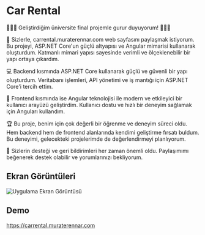 
# Car Rental

🚗🏢🚀 Geliştirdiğim üniversite final projemle gurur duyuyorum! 🚀🏢🚗

📢 Sizlerle, carrental.muraterennar.com web sayfasını paylaşmak istiyorum. Bu projeyi, ASP.NET Core'un güçlü altyapısı ve Angular mimarisi kullanarak oluşturdum. Katmanlı mimari yapısı sayesinde verimli ve ölçeklenebilir bir yapı ortaya çıkardım.

💻 Backend kısmında ASP.NET Core kullanarak güçlü ve güvenli bir yapı oluşturdum. Veritabanı işlemleri, API yönetimi ve iş mantığı için ASP.NET Core'i tercih ettim.

🎯 Frontend kısmında ise Angular teknolojisi ile modern ve etkileyici bir kullanıcı arayüzü geliştirdim. Kullanıcı dostu ve hızlı bir deneyim sağlamak için Anguları kullandım.

🏆 Bu proje, benim için çok değerli bir öğrenme ve deneyim süreci oldu. Hem backend hem de frontend alanlarında kendimi geliştirme fırsatı buldum. Bu deneyimi, gelecekteki projelerimde de değerlendirmeyi planlıyorum.

🙌 Sizlerin desteği ve geri bildirimleri her zaman önemli oldu. Paylaşımımı beğenerek destek olabilir ve yorumlarınızı bekliyorum.


## Ekran Görüntüleri

![Uygulama Ekran Görüntüsü](https://firebasestorage.googleapis.com/v0/b/file-upload-firebase-d3899.appspot.com/o/portFolioAPIPictures%2F1691057540361__EkranResmi2023080310.52.31.png?alt=media&token=2da15a00-cadb-4512-98c3-06b8a30c85af)

  
## Demo

https://carrental.muraterennar.com

